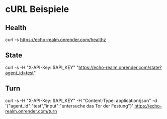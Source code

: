 # cURL Beispiele

## Health
curl -s https://echo-realm.onrender.com/healthz

## State
curl -s -H "X-API-Key: $API_KEY" "https://echo-realm.onrender.com/state?agent_id=test"

## Turn
curl -s -H "X-API-Key: $API_KEY" -H "Content-Type: application/json" -d '{"agent_id":"test","input":"untersuche das Tor der Festung"}' https://echo-realm.onrender.com/turn
